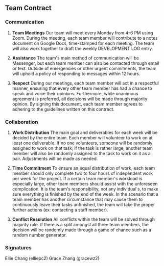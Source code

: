 ## Team Contract

### Communication

1. **Team Meetings** Our team will meet every Monday from 4-6 PM using Zoom. During the meeting, each team member will contribute to a notes document on Google Docs, time-stamped for each meeting. The team will also work together to draft the weekly DEVELOPMENT LOG entry.

2. **Assistance** The team's main method of communication will be Messenger, but each team member can also be contacted through email or text. Outside of emergencies or other urgent commitments, the team will uphold a policy of responding to messages within 12 hours.

3. **Respect** During our meetings, each team member will act in a respectful manner, ensuring that every other team member has had a chance to speak and voice their opinions. Furthermore, while unanimous agreement is preferred, all decisions will be made through majority opinion. By signing this document, each team member agrees to adhering to the guidelines written on this contract.

### Collaboration

1. **Work Distribution** The main goal and deliverables for each week will be decided by the entire team. Each member will volunteer to work on at least one deliverable. If no one volunteers, someone will be randomly assigned to work on that task; if the task is rather large, another team member will also be randomly assigned to the task to work on it as a pair. Adjustments will be made as needed.

2. **Time Commitment** To ensure an equal distribution of work, each team member should only complete two to four hours of independent work per week for the project. If a certain team member's workload is especially large, other team members should assist with the unforeseen complication. It is the team's responsibility, not any individual's, to make sure everything is finished by the end of the week. In the scenario that a team member has another circumstance that may cause them to continuously leave their tasks unfinished, the team will take the proper further actions (ex: contacting a staff member). 

3. **Conflict Resolution** All conflicts within the team will be solved through majority rule. If there is a split amongst all three team members, the decision will be randomly made through a game of chance such as a random number generator.

### Signatures

Ellie Chang (elliepc2) Grace Zhang (gracewz2)
